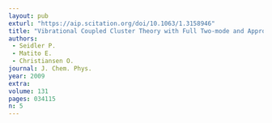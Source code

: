 ```yaml
---
layout: pub
exturl: "https://aip.scitation.org/doi/10.1063/1.3158946"
title: "Vibrational Coupled Cluster Theory with Full Two-mode and Approximate Three-mode Couplings"
authors:
 - Seidler P.
 - Matito E.
 - Christiansen O.
journal: J. Chem. Phys.
year: 2009
extra: 
volume: 131
pages: 034115
n: 5
---
```


